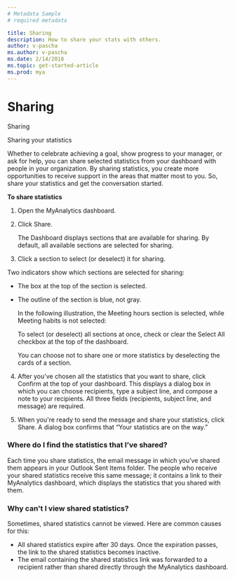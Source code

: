 ```yaml
---
# Metadata Sample
# required metadata

title: Sharing
description: How to share your stats with others. 
author: v-pascha
ms.author: v-pascha
ms.date: 2/14/2018
ms.topic: get-started-article
ms.prod: mya
---
```


# Sharing 

Sharing 

Sharing your statistics 

Whether to celebrate achieving a goal, show progress to your manager, or ask for help, you can share selected statistics from your dashboard with people in your organization. By sharing statistics, you create more opportunities to receive support in the areas that matter most to you. So, share your statistics and get the conversation started. 

**To share statistics**

1. Open the MyAnalytics dashboard. 
2. Click Share. 

    The Dashboard displays sections that are available for sharing. By default, all available sections are selected for sharing. 

3. Click a section to select (or deselect) it for sharing. 

Two indicators show which sections are selected for sharing: 

* The box at the top of the section is selected. 
* The outline of the section is blue, not gray.  

    In the following illustration, the Meeting hours section is selected, while Meeting habits is not selected: 
 

    To select (or deselect) all sections at once, check or clear the Select All checkbox at the top of the dashboard. 

    You can choose not to share one or more statistics by deselecting the cards of a section. 

4. After you've chosen all the statistics that you want to share, click Confirm at the top of your dashboard. This displays a dialog box in which you can choose recipients, type a subject line, and compose a note to your recipients. All three fields (recipients, subject line, and message) are required.  

5. When you're ready to send the message and share your statistics, click Share. A dialog box confirms that “Your statistics are on the way.”  

### Where do I find the statistics that I’ve shared? 

Each time you share statistics, the email message in which you’ve shared them appears in your Outlook Sent Items folder. The people who receive your shared statistics receive this same message; it contains a link to their MyAnalytics dashboard, which displays the statistics that you shared with them. 

### Why can't I view shared statistics? 

Sometimes, shared statistics cannot be viewed. Here are common causes for this:  

* All shared statistics expire after 30 days. Once the expiration passes, the link to the shared statistics becomes inactive. 
* The email containing the shared statistics link was forwarded to a recipient rather than shared directly through the MyAnalytics dashboard. 

  

  